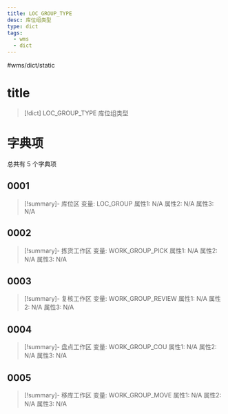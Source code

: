 ```yaml
---
title: LOC_GROUP_TYPE
desc: 库位组类型
type: dict
tags:
  - wms
  - dict
---
```

#wms/dict/static

# title
>[!dict] LOC_GROUP_TYPE
> 库位组类型

# 字典项
总共有 5 个字典项
## 0001
>[!summary]- 库位区
>变量: LOC_GROUP
>属性1: N/A
>属性2: N/A
>属性3: N/A

## 0002
>[!summary]- 拣货工作区
>变量: WORK_GROUP_PICK
>属性1: N/A
>属性2: N/A
>属性3: N/A

## 0003
>[!summary]- 复核工作区
>变量: WORK_GROUP_REVIEW
>属性1: N/A
>属性2: N/A
>属性3: N/A

## 0004
>[!summary]- 盘点工作区
>变量: WORK_GROUP_COU
>属性1: N/A
>属性2: N/A
>属性3: N/A

## 0005
>[!summary]- 移库工作区
>变量: WORK_GROUP_MOVE
>属性1: N/A
>属性2: N/A
>属性3: N/A

